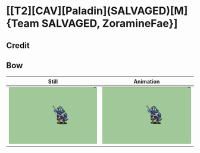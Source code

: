 # [\[T2\]\[CAV\]\[Paladin\]\(SALVAGED\)\[M\]{Team SALVAGED, ZoramineFae}]

## Credit


	
## Bow

| Still | Animation |
| :---: | :-------: |
| ![Bow still](./Bow_000.png) | ![Bow animation](./Bow.gif) |
